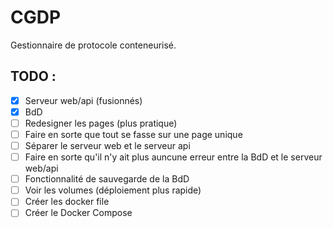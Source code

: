 # CGDP
 Gestionnaire de protocole conteneurisé.

## TODO :
- [x] Serveur web/api (fusionnés)
- [x] BdD
- [ ] Redesigner les pages (plus pratique)
- [ ] Faire en sorte que tout se fasse sur une page unique
- [ ] Séparer le serveur web et le serveur api
- [ ] Faire en sorte qu'il n'y ait plus auncune erreur entre la BdD et le serveur web/api
- [ ] Fonctionnalité de sauvegarde de la BdD
- [ ] Voir les volumes (déploiement plus rapide)
- [ ] Créer les docker file
- [ ] Créer le Docker Compose